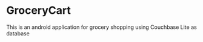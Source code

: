 # GroceryCart
 This is an android application for grocery shopping using Couchbase Lite as database
